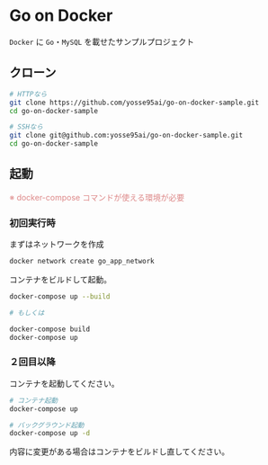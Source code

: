 # Go on Docker

`Docker` に `Go`・`MySQL` を載せたサンプルプロジェクト

## クローン

```bash
# HTTPなら
git clone https://github.com/yosse95ai/go-on-docker-sample.git
cd go-on-docker-sample

# SSHなら
git clone git@github.com:yosse95ai/go-on-docker-sample.git
cd go-on-docker-sample
```

## 起動

<font color="#d88">※ docker-compose コマンドが使える環境が必要</font>

### 初回実行時

まずはネットワークを作成

```bash
docker network create go_app_network
```

コンテナをビルドして起動。

```bash
docker-compose up --build

# もしくは

docker-compose build
docker-compose up
```

### ２回目以降

コンテナを起動してください。

```bash
# コンテナ起動
docker-compose up

# バックグラウンド起動
docker-compose up -d
```

内容に変更がある場合はコンテナをビルドし直してください。
